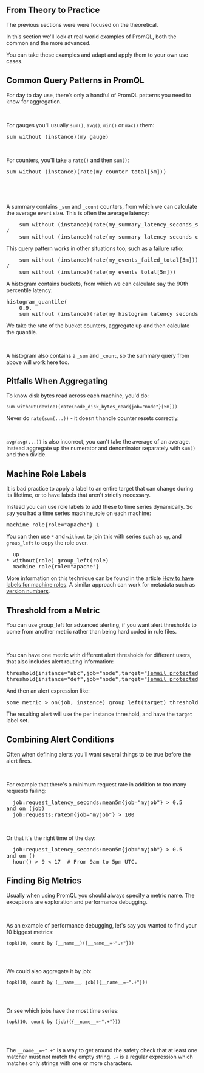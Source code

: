 ## From Theory to Practice


<div class="lecture-text-container">
<p>The previous sections were were focused on the theoretical.</p>
<p>In this section we'll look at real world examples of PromQL, both the common and the more advanced.</p>
<p>You can take these examples and adapt and apply them to your own use cases.</p>
</div>


## Common Query Patterns in PromQL


<div class="lecture-text-container">
<p>For day to day use, there&rsquo;s only a handful of PromQL patterns you need to know for aggregation.</p>
<p>&nbsp;</p>
<p>For gauges you'll usually <span style="font-family: monospace;"><code>sum()</code></span>, <span style="font-family: monospace;"><code>avg()</code></span>, <span style="font-family: monospace;"><code>min()</code></span> or <span style="font-family: monospace;"><code>max()</code></span> them:</p>
<pre>sum without (instance)(my_gauge)</pre>
<p>&nbsp;</p>
<p>For counters, you'll take a <span style="font-family: monospace;"><code>rate()</code></span> and then <span style="font-family: monospace;"><code>sum()</code></span>:</p>
<pre>sum without (instance)(rate(my_counter_total[5m]))</pre>
<p>&nbsp;</p>
<p><span style="font-family: monospace;">&nbsp;</span></p>
<p>A summary contains <code>_sum</code> and <code>_count</code> counters, from which we can calculate the average event size. This is often the average latency:</p>
<pre>    sum without (instance)(rate(my_summary_latency_seconds_sum[5m]))
/
    sum without (instance)(rate(my_summary_latency_seconds_count[5m]))</pre>
<p>This query pattern works in other situations too, such as a failure ratio:</p>
<pre>    sum without (instance)(rate(my_events_failed_total[5m]))
/
    sum without (instance)(rate(my_events_total[5m]))</pre>
<p>A histogram contains buckets, from which we can calculate say the 90th percentile latency:</p>
<pre>histogram_quantile(<br />    0.9,<br />    sum without (instance)(rate(my_histogram_latency_seconds_bucket[5m])))</pre>
<p>We take the rate of the bucket counters, aggregate up and then calculate the quantile.</p>
<div>&nbsp;</div>
<p>A histogram also contains a <code>_sum</code> and <code>_count</code>, so the summary query from above will work here too.</p>
</div>


## Pitfalls When Aggregating


<div class="lecture-text-container">
<p>To know disk bytes read across each machine, you'd do:</p>
<p><code><span style="font-family: monospace;">sum without(device)(</span><span style="font-family: monospace;">rate(node_disk_bytes_read{job="node"}[5m]))</span>
</code></p>
<p>Never do <span style="font-family: monospace;"><code>rate(sum(...))</code></span> - it doesn't handle counter resets correctly.</p>
<p>&nbsp;</p>
<p><span style="font-family: monospace;"><code>avg(avg(...))</code></span> is also incorrect, you can't take the average of an average. Instead aggregate up the numerator and denominator separately with <span style="font-family: monospace;"><code>sum()</code></span> and then divide.</p>
</div>


## Machine Role Labels


<div class="lecture-text-container">
<p>It is bad practice to apply a label to an entire target that can change during its lifetime, or to have labels that aren't strictly necessary.</p>
<p>Instead you can use role labels to add these to time series dynamically. So say you had a time series machine_role on each machine:</p>
<pre>machine_role{role="apache"} 1</pre>
<p>You can then use <code>*</code> and <code>without</code> to join this with series such as <code>up</code>, and <code>group_left</code> to copy the role over.</p>
<pre>  up
* without(role) group_left(role)
  machine_role{role="apache"}
</pre>
<p>More information on this technique can be found in the article <a href="https://www.robustperception.io/how-to-have-labels-for-machine-roles/" target="_blank" rel="noopener">How to have labels for machine roles</a>. A similar approach can work for metadata such as <a href="https://www.robustperception.io/exposing-the-software-version-to-prometheus/" target="_blank" rel="noopener">version numbers</a>.</p>
</div>


## Threshold from a Metric


<div class="lecture-text-container">
<p>You can use group_left for advanced alerting, if you want alert thresholds to come from another metric rather than being hard coded in rule files.</p>
<p>&nbsp;</p>
<p>You can have one metric with different alert thresholds for different users, that also includes alert routing information:</p>
<pre>threshold{instance="abc",job="node",target="<a class="__cf_email__" href="/cdn-cgi/l/email-protection" data-cfemail="751435175b161a18">[email&nbsp;protected]</a>"} 0.15
threshold{instance="def",job="node",target="<a class="__cf_email__" href="/cdn-cgi/l/email-protection" data-cfemail="7f1b3f1a511c1012">[email&nbsp;protected]</a>"} 0.20</pre>
<p>And then an alert expression like:</p>
<pre>some_metric &gt; on(job, instance) group_left(target) threshold</pre>
<p>The resulting alert will use the per instance threshold, and have the <code>target</code> label set.</p>
</div>


## Combining Alert Conditions


<div class="lecture-text-container">
<p>Often when defining alerts you'll want several things to be true before the alert fires.</p>
<p>&nbsp;</p>
<p>For example that there's a minimum request rate in addition to too many requests failing:</p>
<pre>  job:request_latency_seconds:mean5m{job="myjob"} &gt; 0.5
and on (job)
  job:requests:rate5m{job="myjob"} &gt; 100
</pre>
<p>&nbsp;</p>
<p>Or that it's the right time of the day:</p>
<pre>  job:request_latency_seconds:mean5m{job="myjob"} &gt; 0.5
and on ()
  hour() &gt; 9 &lt; 17  # From 9am to 5pm UTC.</pre>
</div>


## Finding Big Metrics


<div class="lecture-text-container">
<p>Usually when using PromQL you should always specify a metric name. The exceptions are exploration and performance debugging.</p>
<p>&nbsp;</p>
<p>As an example of performance debugging, let's say you wanted to find your 10 biggest metrics:</p>
<p><code><span style="font-family: monospace;">topk(10, count by (__name__)({__name__=~".+"}))</span><br />
</code></p>
<p><span style="font-family: monospace;">&nbsp;</span></p>
<p>We could also aggregate it by job:</p>
<p><code><span style="font-family: monospace;">topk(10, count by (__name__, job)({__name__=~".+"}))</span><br />
</code></p>
<p>&nbsp;</p>
<p>Or see which jobs have the most time series:</p>
<p><code><span style="font-family: monospace;">topk(10, count by (job)({__name__=~".+"}))</span><br />
</code></p>
<p>&nbsp;</p>
<p>The <span style="font-family: monospace;"><code>__name__=~".+"</code></span> is a way to get around the safety check that at least one matcher must not match the empty string. <code>.+</code> is a regular expression which matches only strings with one or more characters.</p>
</div>
